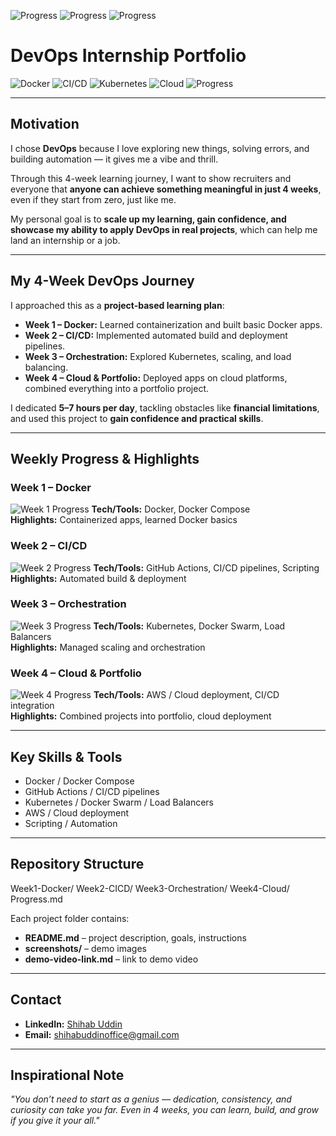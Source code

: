 ![Progress](https://img.shields.io/badge/Progress-7%25-brightgreen)
![Progress](https://img.shields.io/badge/Progress-7%25-brightgreen)
![Progress](https://img.shields.io/badge/Progress-3%25-brightgreen)
# DevOps Internship Portfolio

![Docker](https://img.shields.io/badge/Docker-20.10-blue)
![CI/CD](https://img.shields.io/badge/CI/CD-GitHub%20Actions-green)
![Kubernetes](https://img.shields.io/badge/Kubernetes-1.27-blue)
![Cloud](https://img.shields.io/badge/Cloud-AWS-orange)
![Progress](https://img.shields.io/badge/Progress-0%25-brightgreen)


---

## Motivation

I chose **DevOps** because I love exploring new things, solving errors, and building automation — it gives me a vibe and thrill.  

Through this 4-week learning journey, I want to show recruiters and everyone that **anyone can achieve something meaningful in just 4 weeks**, even if they start from zero, just like me.  

My personal goal is to **scale up my learning, gain confidence, and showcase my ability to apply DevOps in real projects**, which can help me land an internship or a job.

---

## My 4-Week DevOps Journey

I approached this as a **project-based learning plan**:

- **Week 1 – Docker:** Learned containerization and built basic Docker apps.  
- **Week 2 – CI/CD:** Implemented automated build and deployment pipelines.  
- **Week 3 – Orchestration:** Explored Kubernetes, scaling, and load balancing.  
- **Week 4 – Cloud & Portfolio:** Deployed apps on cloud platforms, combined everything into a portfolio project.  

I dedicated **5–7 hours per day**, tackling obstacles like **financial limitations**, and used this project to **gain confidence and practical skills**.  

---

## Weekly Progress & Highlights

### Week 1 – Docker
![Week 1 Progress](https://img.shields.io/badge/Progress-100%25-brightgreen)
**Tech/Tools:** Docker, Docker Compose  
**Highlights:** Containerized apps, learned Docker basics

### Week 2 – CI/CD
![Week 2 Progress](https://img.shields.io/badge/Progress-90%25-yellow)
**Tech/Tools:** GitHub Actions, CI/CD pipelines, Scripting  
**Highlights:** Automated build & deployment

### Week 3 – Orchestration
![Week 3 Progress](https://img.shields.io/badge/Progress-80%25-orange)
**Tech/Tools:** Kubernetes, Docker Swarm, Load Balancers  
**Highlights:** Managed scaling and orchestration

### Week 4 – Cloud & Portfolio
![Week 4 Progress](https://img.shields.io/badge/Progress-70%25-red)
**Tech/Tools:** AWS / Cloud deployment, CI/CD integration  
**Highlights:** Combined projects into portfolio, cloud deployment

---

## Key Skills & Tools

- Docker / Docker Compose  
- GitHub Actions / CI/CD pipelines  
- Kubernetes / Docker Swarm / Load Balancers  
- AWS / Cloud deployment  
- Scripting / Automation  

---

## Repository Structure

Week1-Docker/
Week2-CICD/
Week3-Orchestration/
Week4-Cloud/
Progress.md



Each project folder contains:

- **README.md** – project description, goals, instructions  
- **screenshots/** – demo images  
- **demo-video-link.md** – link to demo video  

---

## Contact

- **LinkedIn:** [Shihab Uddin](https://www.linkedin.com/in/shihab369/)  
- **Email:** shihabuddinoffice@gmail.com  

---

## Inspirational Note

*"You don’t need to start as a genius — dedication, consistency, and curiosity can take you far. Even in 4 weeks, you can learn, build, and grow if you give it your all."*


